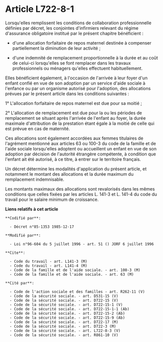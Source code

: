 # Article L722-8-1

Lorsqu'elles remplissent les conditions de collaboration professionnelle définies par décret, les conjointes d'infirmiers
relevant du régime d'assurance obligatoire institué par le présent chapitre bénéficient :

- d'une allocation forfaitaire de repos maternel destinée à compenser partiellement la diminution de leur activité ;

- d'une indemnité de remplacement proportionnelle à la durée et au coût de celui-ci lorsqu'elles se font remplacer dans les
travaux professionnels ou ménagers qu'elles effectuent habituellement.

Elles bénéficient également, à l'occasion de l'arrivée à leur foyer d'un enfant confié en vue de son adoption par un service
d'aide sociale à l'enfance ou par un organisme autorisé pour l'adoption, des allocations prévues par le présent article dans
les conditions suivantes :

1° L'allocation forfaitaire de repos maternel est due pour sa moitié ;

2° L'allocation de remplacement est due pour la ou les périodes de remplacement se situant après l'arrivée de l'enfant au
foyer, la durée maximale d'attribution de la prestation étant égale à la moitié de celle qui est prévue en cas de maternité.

Ces allocations sont également accordées aux femmes titulaires de l'agrément mentionné aux articles 63 ou 100-3 du code de la
famille et de l'aide sociale lorsqu'elles adoptent ou accueillent un enfant en vue de son adoption par décision de l'autorité
étrangère compétente, à condition que l'enfant ait été autorisé, à ce titre, à entrer sur le territoire français.

Un décret détermine les modalités d'application du présent article, et notamment le montant des allocations et la durée
maximum du remplacement indemnisable.

Les montants maximaux des allocations sont revalorisés dans les mêmes conditions que celles fixées par les articles L. 141-3
et L. 141-4 du code du travail pour le salaire minimum de croissance.

**Liens relatifs à cet article**

	**Codifié par**:

	  - Décret n°85-1353 1985-12-17

	**Modifié par**:

	  - Loi n°96-604 du 5 juillet 1996 - art. 51 () JORF 6 juillet 1996

	**Cite**:

	  - Code du travail - art. L141-3 (M)
	  - Code du travail - art. L141-4 (M)
	  - Code de la famille et de l'aide sociale. - art. 100-3 (M)
	  - Code de la famille et de l'aide sociale. - art. 63 (M)

	**Cité par**:

	  - Code de l'action sociale et des familles - art. R262-11 (V)
	  - Code de la sécurité sociale. - art. D531-15 (V)
	  - Code de la sécurité sociale. - art. D722-15 (V)
	  - Code de la sécurité sociale. - art. D722-15-1 (V)
	  - Code de la sécurité sociale. - art. D722-15-1-1 (Ab)
	  - Code de la sécurité sociale. - art. D722-15-2 (Ab)
	  - Code de la sécurité sociale. - art. D722-15-9 (Ab)
	  - Code de la sécurité sociale. - art. D722-17 (M)
	  - Code de la sécurité sociale. - art. D722-3 (M)
	  - Code de la sécurité sociale. - art. L722-8-3 (V)
	  - Code de la sécurité sociale. - art. R861-10 (V)
